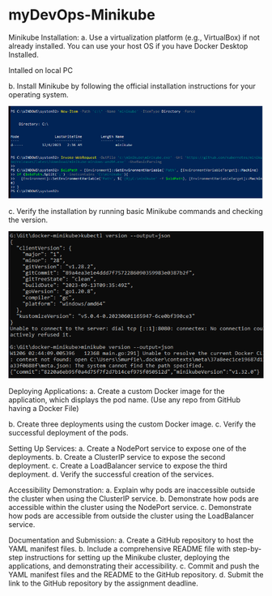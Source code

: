 # myDevOps-Minikube

Minikube Installation:
a.	Use a virtualization platform (e.g., VirtualBox) if not already installed. You can use your host OS if you have Docker Desktop Installed.

Intalled on local PC

b.	Install Minikube by following the official installation instructions for your operating system.

![Alt text](image-1.png)

c.	Verify the installation by running basic Minikube commands and checking the version.

![Alt text](image.png)



Deploying Applications:
a.	Create a custom Docker image for the application, which displays the pod name. (Use any repo from GitHub having a Docker File)
 
b.	Create three deployments using the custom Docker image.
c.	Verify the successful deployment of the pods.

Setting Up Services:
a.	Create a NodePort service to expose one of the deployments.
b.	Create a ClusterIP service to expose the second deployment.
c.	Create a LoadBalancer service to expose the third deployment.
d.	Verify the successful creation of the services.

Accessibility Demonstration:
a. Explain why pods are inaccessible outside the cluster when using the ClusterIP service. b. Demonstrate how pods are accessible within the cluster using the NodePort service. c. Demonstrate how pods are accessible from outside the cluster using the LoadBalancer service.

Documentation and Submission:
a.	Create a GitHub repository to host the YAML manifest files.
b.	Include a comprehensive README file with step-by-step instructions for setting up the Minikube cluster, deploying the applications, and demonstrating their accessibility.
c.	Commit and push the YAML manifest files and the README to the GitHub repository.
d.	Submit the link to the GitHub repository by the assignment deadline.

